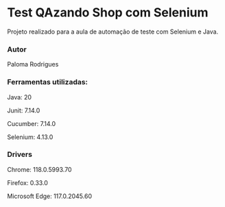 # Test QAzando Shop com Selenium

Projeto realizado para a aula de automação de teste com Selenium e Java.

### Autor
Paloma Rodrigues

### Ferramentas utilizadas:

Java: 20

Junit: 7.14.0

Cucumber: 7.14.0

Selenium: 4.13.0


### Drivers

Chrome: 118.0.5993.70

Firefox: 0.33.0

Microsoft Edge: 117.0.2045.60

 
